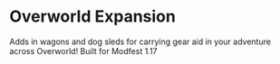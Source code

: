 # Overworld Expansion

Adds in wagons and dog sleds for carrying gear aid in your adventure across Overworld! Built for Modfest 1.17
